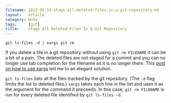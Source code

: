 ```yaml
---
filename: 2012-05-14-stage-all-deleted-files-in-a-git-repository.md
layout:   article
category: Note
tags:     [git]
title:    Stage All Deleted Files In A Git Repository
---
```


    git ls-files -d | xargs git rm

If you delete a file in a git repository without using `git rm FILENAME` it can be a bit of a pain.
The deleted files are not staged for a commit and you can no longer use tab completion for the filename as it is no longer there.
This [post on how to use xargs][1] led me to an elegant solution.

`git ls-files` lists all the files tracked by the git repository.
(The `-d` flag limits the list to deleted files.)
`xargs` takes each line in the list and uses it as the argument for the command it preceeds.
In this case, `git rm FILENAME` is run for every deleted file identified by `git ls-files -d`.

[1]: http://bitops.io/blog/1336893229/xargs
